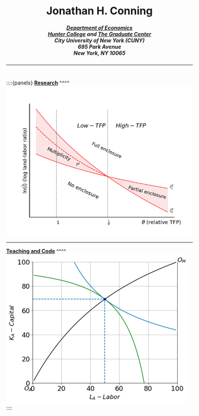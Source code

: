 <H1 style="text-align:center;">
Jonathan H. Conning
</H1>

<H5 style="text-align:center;">

[Department of Economics](http://econ.hunter.cuny.edu/)<br>
[Hunter College](http://econ.hunter.cuny.edu/) and [The Graduate Center](https://gc.cuny.edu/Page-Elements/Academics-Research-Centers-Initiatives/Doctoral-Programs/Economics)<br>
City University of New York (CUNY)<br>
695 Park Avenue<br> New York, NY 10065

</H5>

---
# 
::::{panels}
**[Research](./notes/newpapers.md)**
^^^^
[![](notes/nash_eq.png)](./notes/newpapers.md)

---
**[Teaching and Code](./notes/Teaching.md)**
^^^^
[![](notes/econ_teach.png)](./notes/Teaching.md)
::::